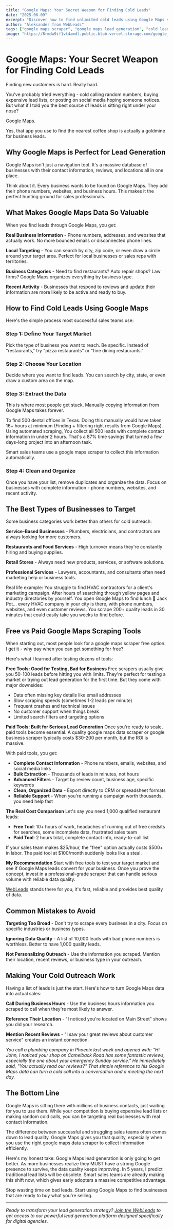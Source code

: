 ```yaml
---
title: "Google Maps: Your Secret Weapon for Finding Cold Leads"
date: "2025-06-09"
excerpt: "Discover how to find unlimited cold leads using Google Maps scraper tools. Learn the exact process sales teams use to extract thousands of verified business contacts in minutes."
author: "Aleksander from WebLeads"
tags: ["google maps scraper", "google maps lead generation", "cold lead generation", "business lead scraping", "google maps data extraction", "B2B leads"]
image: "https://8rmdw9if1vt4amdl.public.blob.vercel-storage.com/google_maps_secret_weapon_blog_2%20%281%29-AOi8xsn8sJWzkiWnqi1SqtQcZOS6rf.png"
---
```



# Google Maps: Your Secret Weapon for Finding Cold Leads

Finding new customers is hard. Really hard.

You've probably tried everything - cold calling random numbers, buying expensive lead lists, or posting on social media hoping someone notices. But what if I told you the best source of leads is sitting right under your nose?

Google Maps.

Yes, that app you use to find the nearest coffee shop is actually a goldmine for business leads.

## Why Google Maps is Perfect for Lead Generation

Google Maps isn't just a navigation tool. It's a massive database of businesses with their contact information, reviews, and locations all in one place.

Think about it. Every business wants to be found on Google Maps. They add their phone numbers, websites, and business hours. This makes it the perfect hunting ground for sales professionals.


## What Makes Google Maps Data So Valuable

When you find leads through Google Maps, you get:

**Real Business Information** - Phone numbers, addresses, and websites that actually work. No more bounced emails or disconnected phone lines.

**Local Targeting** - You can search by city, zip code, or even draw a circle around your target area. Perfect for local businesses or sales reps with territories.

**Business Categories** - Need to find restaurants? Auto repair shops? Law firms? Google Maps organizes everything by business type.

**Recent Activity** - Businesses that respond to reviews and update their information are more likely to be active and ready to buy.

## How to Find Cold Leads Using Google Maps

Here's the simple process most successful sales teams use:

### Step 1: Define Your Target Market
Pick the type of business you want to reach. Be specific. Instead of "restaurants," try "pizza restaurants" or "fine dining restaurants."

### Step 2: Choose Your Location
Decide where you want to find leads. You can search by city, state, or even draw a custom area on the map.

### Step 3: Extract the Data
This is where most people get stuck. Manually copying information from Google Maps takes forever. 

To find 500 dental offices in Texas. Doing this manually would have taken 16+ hours at minimum (Finding + filtering right results from Google Maps). Using automated scraping, You collect all 500 leads with complete contact information in under 2 hours. That's a 87% time savings that turned a few days-long project into an afternoon task.

Smart sales teams use a google maps scraper to collect this information automatically.

### Step 4: Clean and Organize
Once you have your list, remove duplicates and organize the data. Focus on businesses with complete information - phone numbers, websites, and recent activity.

## The Best Types of Businesses to Target

Some business categories work better than others for cold outreach:

**Service-Based Businesses** - Plumbers, electricians, and contractors are always looking for more customers.

**Restaurants and Food Services** - High turnover means they're constantly hiring and buying supplies.

**Retail Stores** - Always need new products, services, or software solutions.

**Professional Services** - Lawyers, accountants, and consultants often need marketing help or business tools.


Real life example: You struggle to find HVAC contractors for a client's marketing campaign. After hours of searching through yellow pages and industry directories by yourself. You open Google Maps to find lunch 🍔 Jack Pot... every HVAC company in your city is there, with phone numbers, websites, and even customer reviews. You scrape 200+ quality leads in 30 minutes that could easily take you weeks to find before.

## Free vs Paid Google Maps Scraping Tools

When starting out, most people look for a google maps scraper free option. I get it - why pay when you can get something for free?

Here's what I learned after testing dozens of tools:

**Free Tools: Good for Testing, Bad for Business**
Free scrapers usually give you 50-100 leads before hitting you with limits. They're perfect for testing a market or trying out lead generation for the first time. But they come with major downsides:

- Data often missing key details like email addresses
- Slow scraping speeds (sometimes 1-2 leads per minute)
- Frequent crashes and technical issues
- No customer support when things break
- Limited search filters and targeting options

**Paid Tools: Built for Serious Lead Generation**
Once you're ready to scale, paid tools become essential. A quality google maps data scraper or google business scraper typically costs $30-200 per month, but the ROI is massive.

With paid tools, you get:
- **Complete Contact Information** - Phone numbers, emails, websites, and social media links
- **Bulk Extraction** - Thousands of leads in minutes, not hours
- **Advanced Filters** - Target by review count, business age, specific keywords
- **Clean, Organized Data** - Export directly to CRM or spreadsheet formats
- **Reliable Support** - When you're running a campaign worth thousands, you need help fast

**The Real Cost Comparison**
Let's say you need 1,000 qualified restaurant leads:

- **Free Tool**: 10+ hours of work, headaches of running out of free credsits for searches, some incomplete data, frustrated sales team
- **Paid Tool**: 2 hours total, complete contact info, ready-to-call list

If your sales team makes \$25/hour, the "free" option actually costs \$500+ in labor. The paid tool at \$100/month suddenly looks like a steal.

**My Recommendation**
Start with free tools to test your target market and see if Google Maps leads convert for your business. Once you prove the concept, invest in a professional-grade scraper that can handle serious volume with reliable data quality.

[WebLeads](https://www.webleads.site) stands there for you, it's fast, reliable and provides best quality of data.


## Common Mistakes to Avoid

**Targeting Too Broad** - Don't try to scrape every business in a city. Focus on specific industries or business types.

**Ignoring Data Quality** - A list of 10,000 leads with bad phone numbers is worthless. Better to have 1,000 quality leads.

**Not Personalizing Outreach** - Use the information you scraped. Mention their location, recent reviews, or business type in your outreach.

## Making Your Cold Outreach Work

Having a list of leads is just the start. Here's how to turn Google Maps data into actual sales:

**Call During Business Hours** - Use the business hours information you scraped to call when they're most likely to answer.

**Reference Their Location** - "I noticed you're located on Main Street" shows you did your research.

**Mention Recent Reviews** - "I saw your great reviews about customer service" creates an instant connection.

<em>You call a plumbing company in Phoenix last week and opened with: "Hi John, I noticed your shop on Camelback Road has some fantastic reviews, especially the one about your emergency Sunday service." He immediately said, "You actually read our reviews?" That simple reference to his Google Maps data can turn a cold call into a conversation and a meeting the next day.</em>  

## The Bottom Line

Google Maps is sitting there with millions of business contacts, just waiting for you to use them. While your competition is buying expensive lead lists or making random cold calls, you can be targeting real businesses with real contact information.

The difference between successful and struggling sales teams often comes down to lead quality. Google Maps gives you that quality, especially when you use the right google maps data scraper to collect information efficiently.

Here's my honest take: Google Maps lead generation is only going to get better. As more businesses realize they MUST have a strong Google presence to survive, the data quality keeps improving. In 5 years, I predict traditional lead lists will be obsolete. Smart sales teams are already making this shift now, which gives early adopters a massive competitive advantage.

Stop wasting time on bad leads. Start using Google Maps to find businesses that are ready to buy what you're selling.

---

*Ready to transform your lead generation strategy? [Join the WebLeads](https://www.webleads.site) to get access to our powerful lead generation platform designed specifically for digital agencies.* 